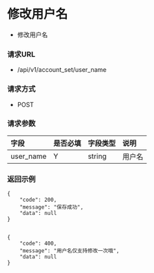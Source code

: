 # 修改用户名

* 修改用户名

### 请求URL

* /api/v1/account_set/user_name

### 请求方式
* POST
### 请求参数

| 字段 | 是否必填 | 字段类型   | 说明  |
|:---|:-----|:-------|:----|
| user_name | Y    | string | 用户名 |

### 返回示例

```
{
    "code": 200,
    "message": "保存成功",
    "data": null
}


{
    "code": 400,
    "message": "用户名仅支持修改一次哦",
    "data": null
}
```
